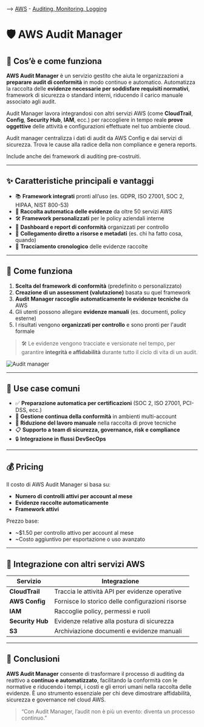 --> [AWS](00-Intro/AWS.md)  -  [Auditing, Monitoring, Logging](08-Auditing-Monitoring-Logging/Auditing-Monitoring-Logging.md)
# 🛡️ AWS Audit Manager

## 📘 Cos’è e come funziona

**AWS Audit Manager** è un servizio gestito che aiuta le organizzazioni a **preparare audit di conformità** in modo continuo e automatico. 
Automatizza la raccolta delle **evidenze necessarie per soddisfare requisiti normativi**, framework di sicurezza o standard interni, riducendo il carico manuale associato agli audit.

Audit Manager lavora integrandosi con altri servizi AWS (come **CloudTrail**, **Config**, **Security Hub**, **IAM**, ecc.) per raccogliere in tempo reale **prove oggettive** delle attività e configurazioni effettuate nel tuo ambiente cloud.

Audit manager centralizza i dati di audit da AWS Config e dai servizi di sicurezza.
Trova le cause alla radice della non compliance e genera reports.

Include anche dei framework di auditing pre-costruiti.

---

## ✨ Caratteristiche principali e vantaggi

- 📚 **Framework integrati** pronti all’uso (es. GDPR, ISO 27001, SOC 2, HIPAA, NIST 800-53)
- 🔄 **Raccolta automatica delle evidenze** da oltre 50 servizi AWS
- 🛠️ **Framework personalizzati** per le policy aziendali interne
- 📁 **Dashboard e report di conformità** organizzati per controllo
- 🔗 **Collegamento diretto a risorse e metadati** (es. chi ha fatto cosa, quando)
- 📆 **Tracciamento cronologico** delle evidenze raccolte

---

## 🧩 Come funziona

1. **Scelta del framework di conformità** (predefinito o personalizzato)
2. **Creazione di un assessment (valutazione)** basata su quel framework
3. **Audit Manager raccoglie automaticamente le evidenze tecniche** da AWS
4. Gli utenti possono allegare **evidenze manuali** (es. documenti, policy esterne)
5. I risultati vengono **organizzati per controllo** e sono pronti per l'audit formale

> 🛠️ Le evidenze vengono tracciate e versionate nel tempo, per garantire **integrità e affidabilità** durante tutto il ciclo di vita di un audit.

![Audit manager](audit-manager.png)

---

## 🚀 Use case comuni

- ✅ **Preparazione automatica per certificazioni** (SOC 2, ISO 27001, PCI-DSS, ecc.)
- 🧾 **Gestione continua della conformità** in ambienti multi-account
- 📄 **Riduzione del lavoro manuale** nella raccolta di prove tecniche
- 📋 **Supporto a team di sicurezza, governance, risk e compliance**
- 🔒 **Integrazione in flussi DevSecOps**

---

## 💰 Pricing

Il costo di AWS Audit Manager si basa su:

- **Numero di controlli attivi per account al mese**
- **Evidenze raccolte automaticamente**
- **Framework attivi**

Prezzo base:
- ~$1.50 per controllo attivo per account al mese
- ~Costo aggiuntivo per esportazione o uso avanzato


---

## 🔄 Integrazione con altri servizi AWS

| Servizio             | Integrazione                                      |
|----------------------|---------------------------------------------------|
| **CloudTrail**       | Traccia le attività API per evidenze operative    |
| **AWS Config**       | Fornisce lo storico delle configurazioni risorse  |
| **IAM**              | Raccoglie policy, permessi e ruoli                |
| **Security Hub**     | Evidenze relative alla postura di sicurezza       |
| **S3**               | Archiviazione documenti e evidenze manuali        |

---

## 📌 Conclusioni

**AWS Audit Manager** consente di trasformare il processo di auditing da reattivo a **continuo e automatizzato**, facilitando la conformità con le normative e riducendo i tempi, i costi e gli errori umani nella raccolta delle evidenze. È uno strumento essenziale per chi deve dimostrare affidabilità, sicurezza e governance nel cloud AWS.

> “Con Audit Manager, l’audit non è più un evento: diventa un processo continuo.”
